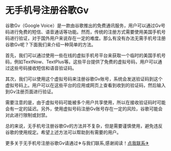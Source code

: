 # 无手机号注册谷歌Gv

谷歌Gv（Google Voice）是一款由谷歌推出的免费通讯服务，用户可以通过Gv号码进行免费的短信、语音通话等功能。然而，传统的注册方式需要使用美国手机号码进行验证，对于国外用户来说存在一定的难度。那么有没有办法无需手机号注册谷歌Gv呢？下面我们来介绍一种简单的方法。

首先，我们可以通过使用一些在线的虚拟手机号平台来获取一个临时的美国手机号码，例如TextNow、TextPlus等。这些平台提供了免费的虚拟号码，用户可以通过这些号码接收短信和语音验证码。

其次，我们可以使用这个虚拟号码来注册谷歌Gv账号，系统会发送验证码到这个虚拟号码上。用户可以在这些平台的应用或网页上查看到收到的验证码，然后输入到Gv注册页面进行验证。

需要注意的是，由于虚拟号码可能被多个用户共享使用，所以在接收验证码时可能会有一定的延迟。另外，使用虚拟号码注册Gv账号存在一定的风险，谷歌可能会对此进行限制或封禁。

总的来说，无手机号注册谷歌Gv的方法并不复杂，但是需要谨慎使用，避免违反谷歌的使用规定。希望上述方法可以帮助到有需要的用户。

更多关于无手机号注册谷歌Gv请通过✈与我们联系,感谢阅读！[点我联系✈](https://blog.G208.com)